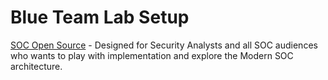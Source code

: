 # Blue Team Lab Setup

[SOC Open Source](https://github.com/archanchoudhury/SOC-OpenSource) - Designed for Security Analysts and all SOC audiences who wants to play with implementation and explore the Modern SOC architecture. 